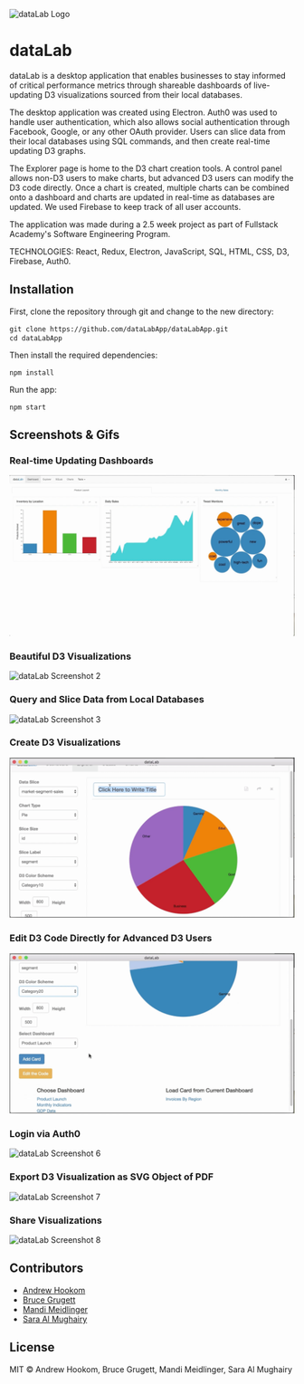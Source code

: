 ![dataLab Logo](./assets/grahics/datalaplogo.png "dataLab Logo")
# dataLab
dataLab is a desktop application that enables businesses to stay informed of critical performance metrics through shareable dashboards of live-updating D3 visualizations sourced from their local databases.

The desktop application was created using Electron. Auth0 was used to handle user authentication, which also allows social authentication through Facebook, Google, or any other OAuth provider. Users can slice data from their local databases using SQL commands, and then create real-time updating D3 graphs.

The Explorer page is home to the D3 chart creation tools. A control panel allows non-D3 users to make charts, but advanced D3 users can modify the D3 code directly. Once a chart is created, multiple charts can be combined onto a dashboard and charts are updated in real-time as databases are updated. We used Firebase to keep track of all user accounts.

The application was made during a 2.5 week project as part of Fullstack Academy's Software Engineering Program.

TECHNOLOGIES: React, Redux, Electron, JavaScript, SQL, HTML, CSS, D3, Firebase, Auth0.

## Installation
First, clone the repository through git and change to the new directory:
```
git clone https://github.com/dataLabApp/dataLabApp.git
cd dataLabApp
```
Then install the required dependencies:
```
npm install
```
Run the app:
```
npm start
```

## Screenshots & Gifs
### Real-time Updating Dashboards
![dataLab Screenshot 1](./assets/gifs/dashboard.gif "dataLab")

### Beautiful D3 Visualizations
![dataLab Screenshot 2](./assets/gifs/gdp.gif "dataLab")

### Query and Slice Data from Local Databases
![dataLab Screenshot 3](./assets/gifs/sqlab.gif "dataLab")

### Create D3 Visualizations
![dataLab Screenshot 4](./assets/gifs/slice.gif "dataLab")

### Edit D3 Code Directly for Advanced D3 Users
![dataLab Screenshot 5](./assets/gifs/editthecode.gif "dataLab")

### Login via Auth0
![dataLab Screenshot 6](./assets/gifs/login.gif "dataLab")

### Export D3 Visualization as SVG Object of PDF
![dataLab Screenshot 7](./assets/gifs/saving.gif "dataLab")

### Share Visualizations
![dataLab Screenshot 8](./assets/gifs/sharing.gif "dataLab")


## Contributors
* [Andrew Hookom](https://www.linkedin.com/in/ahookom/)
* [Bruce Grugett](https://www.linkedin.com/in/bruce-grugett/)
* [Mandi Meidlinger](https://www.linkedin.com/in/mandi-meidlinger/)
* [Sara Al Mughairy](https://www.linkedin.com/in/sawra/)

## License
MIT © Andrew Hookom, Bruce Grugett, Mandi Meidlinger, Sara Al Mughairy
